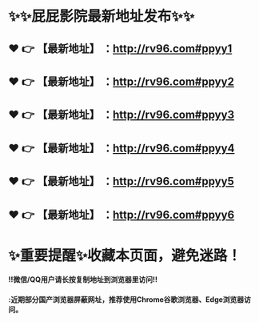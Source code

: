 # :sparkles::sparkles:屁屁影院最新地址发布:sparkles::sparkles:

 :heart: :point_right: 【最新地址】 ：http://rv96.com#ppyy1
 ------
 :heart: :point_right: 【最新地址】 ：http://rv96.com#ppyy2
 ------
 :heart: :point_right: 【最新地址】 ：http://rv96.com#ppyy3
 ------
 :heart: :point_right: 【最新地址】 ：http://rv96.com#ppyy4
 ------
 :heart: :point_right: 【最新地址】 ：http://rv96.com#ppyy5
 ------
 :heart: :point_right: 【最新地址】 ：http://rv96.com#ppyy6
 ------
# :sparkles:重要提醒:sparkles:收藏本页面，避免迷路！
#### ‼️微信/QQ用户请长按复制地址到浏览器里访问‼
#### :近期部分国产浏览器屏蔽网址，推荐使用Chrome谷歌浏览器、Edge浏览器访问。
